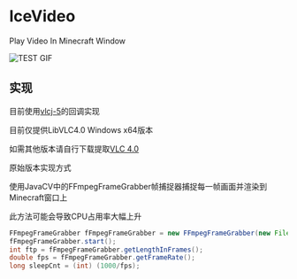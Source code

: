 # IceVideo
Play Video In Minecraft Window

![TEST GIF](https://cdn.jsdelivr.net/gh/gdenga/WebImages@master/blog/test2.gif)

## 实现

目前使用[vlcj-5](https://github.com/caprica/vlcj "vlcj-5")的回调实现

目前仅提供LibVLC4.0 Windows x64版本

如需其他版本请自行下载提取[VLC 4.0](https://nightlies.videolan.org/ "vlc")


原始版本实现方式

使用JavaCV中的FFmpegFrameGrabber帧捕捉器捕捉每一帧画面并渲染到Minecraft窗口上

此方法可能会导致CPU占用率大幅上升

```java
FFmpegFrameGrabber fFmpegFrameGrabber = new FFmpegFrameGrabber(new File("1.mp4"));
fFmpegFrameGrabber.start();
int ftp = fFmpegFrameGrabber.getLengthInFrames();
double fps = fFmpegFrameGrabber.getFrameRate();
long sleepCnt = (int) (1000/fps);
```
